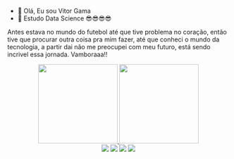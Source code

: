- 👋 Olá, Eu sou Vitor Gama
- 👀 Estudo Data Science 😎😎😎😎
 
Antes estava no mundo do futebol até que tive problema 
no coração, então tive que procurar outra coisa pra mim fazer, até que conheci o mundo da tecnologia, a partir dai não me preocupei com meu futuro, está sendo incrivel essa jornada.
Vamboraaa!!


<div align="center">
  <a href="https://github.com/VitorGama10">
  <img height="180em" src="https://github-readme-stats.vercel.app/api?username=VitorGama10&show_icons=true&theme=dracula&include_all_commits=true&count_private=true"/>
  <img height="180em" src="https://github-readme-stats.vercel.app/api/top-langs/?username=rafaballerini&layout=compact&langs_count=7&theme=dracula"/>
</div>



<div align="center">
<a href="https://contate.me/vitorgama1607"><img src="https://img.shields.io/badge/WhatsApp-25D366?style=for-the-badge&logo=whatsapp&logoColor=white"></a>
<a href="https://www.instagram.com/vitingm_/"><img src="https://img.shields.io/badge/Instagram-E4405F?style=for-the-badge&logo=instagram&logoColor=white"></a>
<a href="https://linkedin.com/in/vitorhugooliveiragama-536636230"><img src="https://img.shields.io/badge/LinkedIn-0077B5?style=for-the-badge&logo=linkedin&logoColor=white"></a>
<a href="https://www.facebook.com/profile.php?id=100057039915490"><img src="https://img.shields.io/badge/Facebook-1877F2?style=for-the-badge&logo=facebook&logoColor=white"></a>
  </div>
  
